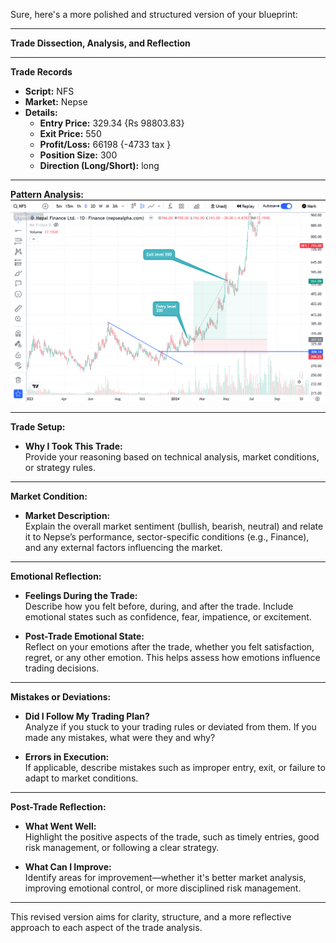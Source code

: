 Sure, here's a more polished and structured version of your blueprint:

---

**Trade Dissection, Analysis, and Reflection**

---

**Trade Records**

- **Script:** NFS  
- **Market:** Nepse  
- **Details:**
  - **Entry Price:** 329.34  {Rs 98803.83}
  - **Exit Price:**  550
  - **Profit/Loss:**  66198 {-4733 tax }
  - **Position Size:**  300
  - **Direction (Long/Short):**  long

---

**Pattern Analysis:**  
![entry highlight chart nfs](images/Entry%20of%20NFS%20higlight.png)

---

**Trade Setup:**

- **Why I Took This Trade:**  
  Provide your reasoning based on technical analysis, market conditions, or strategy rules.

---

**Market Condition:**

- **Market Description:**  
  Explain the overall market sentiment (bullish, bearish, neutral) and relate it to Nepse’s performance, sector-specific conditions (e.g., Finance), and any external factors influencing the market.

---

**Emotional Reflection:**

- **Feelings During the Trade:**  
  Describe how you felt before, during, and after the trade. Include emotional states such as confidence, fear, impatience, or excitement.
  
- **Post-Trade Emotional State:**  
  Reflect on your emotions after the trade, whether you felt satisfaction, regret, or any other emotion. This helps assess how emotions influence trading decisions.

---

**Mistakes or Deviations:**

- **Did I Follow My Trading Plan?**  
  Analyze if you stuck to your trading rules or deviated from them. If you made any mistakes, what were they and why?

- **Errors in Execution:**  
  If applicable, describe mistakes such as improper entry, exit, or failure to adapt to market conditions.

---

**Post-Trade Reflection:**

- **What Went Well:**  
  Highlight the positive aspects of the trade, such as timely entries, good risk management, or following a clear strategy.

- **What Can I Improve:**  
  Identify areas for improvement—whether it's better market analysis, improving emotional control, or more disciplined risk management.

---

This revised version aims for clarity, structure, and a more reflective approach to each aspect of the trade analysis.